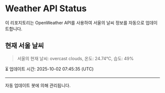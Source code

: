 
# Weather API Status

이 리포지토리는 OpenWeather API를 사용하여 서울의 날씨 정보를 자동으로 업데이트합니다.

## 현재 서울 날씨
> 서울의 현재 날씨: overcast clouds, 온도: 24.74°C, 습도: 49%

⏳ 업데이트 시간: 2025-10-02 07:45:35 (UTC)

---
자동 업데이트 봇에 의해 관리됩니다.
